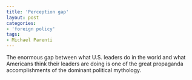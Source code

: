 ```yaml
---
title: 'Perception gap'
layout: post
categories:
- 'foreign policy'
tags:
- Michael Parenti
---
```


The enormous gap between what U.S. leaders do in the world and what Americans think their leaders are doing is one of the great propaganda accomplishments of the dominant political mythology.